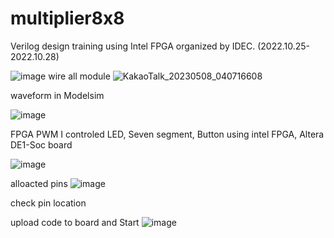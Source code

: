 # multiplier8x8
Verilog design training using Intel FPGA organized by IDEC. (2022.10.25-2022.10.28)


![image](https://user-images.githubusercontent.com/76850241/236697549-d75c57d7-7c58-4f5c-b923-3e5c54988368.png)
wire all module
![KakaoTalk_20230508_040716608](https://user-images.githubusercontent.com/76850241/236697693-1909ed23-7410-4e2f-bada-8c9fe12e1196.jpg)

waveform in Modelsim

![image](https://user-images.githubusercontent.com/76850241/236698270-32199562-ab33-40d1-b6f4-88f7b9dc38e0.PNG)

FPGA PWM
 I controled LED, Seven segment, Button using intel FPGA, Altera DE1-Soc board

 ![image](https://user-images.githubusercontent.com/76850241/236698178-a5ad4f1f-9b3b-4aa2-a1c4-c10850fb5f70.png)

 
 alloacted pins
  ![image](https://user-images.githubusercontent.com/76850241/236698067-1279114f-77b3-4e4f-a384-6d5daa12c023.png)
  
  check pin location
  
  
upload code to board and Start
![image](https://user-images.githubusercontent.com/76850241/236698121-d240097a-f198-475c-9b93-90f9675d5657.png)


